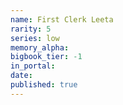 ```yaml
---
name: First Clerk Leeta
rarity: 5
series: low
memory_alpha:
bigbook_tier: -1
in_portal:
date:
published: true
---
```



